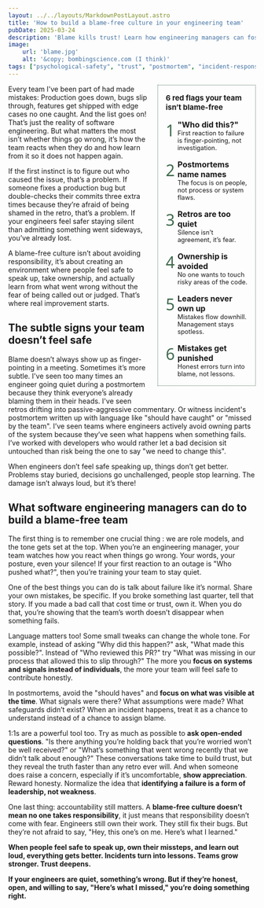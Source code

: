 ```yaml
---
layout: ../../layouts/MarkdownPostLayout.astro
title: 'How to build a blame-free culture in your engineering team'
pubDate: 2025-03-24
description: 'Blame kills trust! Learn how engineering managers can foster a culture where mistakes become learning opportunities, not sources of fear.'
image:
    url: 'blame.jpg'
    alt: '&copy; bombingscience.com (I think)'
tags: ["psychological-safety", "trust", "postmortem", "incident-response", "team-culture", "communication", "accountability", "failure", "ownership", "leadership", "transparency", "conflict-avoidance"]
---
```

<style>
    aside{
        padding: 1rem;
        margin-left:1rem;
        margin-bottom:2rem;
        counter-reset: aside-counter;
        border:1px dotted rgb(63, 106, 76);
        font-size:.8rem;
    }
    .aside_title{ margin :0 0 1rem 0}

.aside_list {
  counter-increment: aside-counter;
  position: relative;
  padding-left: 1.5rem;
  margin-bottom: 1rem;
}

.aside_list:last-child {
  margin-bottom: 0;
}

.aside_list::before {
  content: counter(aside-counter);
  position: absolute;
  left: 0;
  top: 0;
  font-size: 2rem; 
  color:rgb(63, 106, 76);
  font-family:"Pirata One", system-ui;
}
.aside_list_title{
  font-weight:700;
  font-size:1rem;
}
@media only screen and (min-width: 634px) {
    aside{
        float:right;
        width:33%;
        }
}
@media only screen and (min-width: 1000px) {
    aside{
        margin-right:-20%;
        width:40%
        }
}
</style>
<aside>
<h3 class="aside_title">6 red flags your team isn’t blame-free</h3>
<div class="aside_list"><div class="aside_list_title">"Who did this?"</div>First reaction to failure is finger-pointing, not investigation.</div>
<div class="aside_list"><div class="aside_list_title">Postmortems name names</div>The focus is on people, not process or system flaws.</div>
<div class="aside_list"><div class="aside_list_title">Retros are too quiet</div>Silence isn’t agreement, it’s fear.</div>
<div class="aside_list"><div class="aside_list_title">Ownership is avoided</div>No one wants to touch risky areas of the code.</div>
<div class="aside_list"><div class="aside_list_title">Leaders never own up</div>Mistakes flow downhill. Management stays spotless.</div>
<div class="aside_list"><div class="aside_list_title">Mistakes get punished</div>Honest errors turn into blame, not lessons.</div>
</aside>
Every team I've been part of had made mistakes: Production goes down, bugs slip through, features get shipped with edge cases no one caught. And the list goes on! That’s just the reality of software engineering. But what matters the most isn’t whether things go wrong, it’s how the team reacts when they do and how learn from it so it does not happen again.

If the first instinct is to figure out who caused the issue, that’s a problem. If someone fixes a production bug but double-checks their commits three extra times because they’re afraid of being shamed in the retro, that’s a problem. If your engineers feel safer staying silent than admitting something went sideways, you’ve already lost.

A blame-free culture isn’t about avoiding responsibility, it’s about creating an environment where people feel safe to speak up, take ownership, and actually learn from what went wrong without the fear of being called out or judged. That’s where real improvement starts.

## The subtle signs your team doesn’t feel safe

Blame doesn’t always show up as finger-pointing in a meeting. Sometimes it’s more subtle. I've seen too many times an engineer going quiet during a postmortem because they think everyone’s already blaming them in their heads. I've seen retros drifting into passive-aggressive commentary. Or witness incident's postmortem written up with language like "should have caught" or "missed by the team".
I’ve seen teams where engineers actively avoid owning parts of the system because they’ve seen what happens when something fails. I’ve worked with developers who would rather let a bad decision sit untouched than risk being the one to say "we need to change this".

When engineers don’t feel safe speaking up, things don’t get better. Problems stay buried, decisions go unchallenged, people stop learning. The damage isn’t always loud, but it’s there!

## What software engineering managers can do to build a blame-free team

The first thing is to remember one crucial thing : we are role models, and the tone gets set at the top. When you’re an engineering manager, your team watches how you react when things go wrong. Your words, your posture, even your silence! If your first reaction to an outage is "Who pushed what?", then you’re training your team to stay quiet.

One of the best things you can do is talk about failure like it’s normal. Share your own mistakes, be specific. If you broke something last quarter, tell that story. If you made a bad call that cost time or trust, own it. When you do that, you’re showing that the team’s worth doesn’t disappear when something fails.

Language matters too! Some small tweaks can change the whole tone. For example, instead of asking "Why did this happen?" ask, "What made this possible?". Instead of "Who reviewed this PR?" try "What was missing in our process that allowed this to slip through?" The more you **focus on systems and signals instead of individuals**, the more your team will feel safe to contribute honestly.

In postmortems, avoid the "should haves" and **focus on what was visible at the time**. What signals were there? What assumptions were made? What safeguards didn’t exist? When an incident happens, treat it as a chance to understand instead of a chance to assign blame.

1:1s are a powerful tool too. Try as much as possible to **ask open-ended questions**. "Is there anything you’re holding back that you’re worried won’t be well received?" or "What’s something that went wrong recently that we didn’t talk about enough?" These conversations take time to build trust, but they reveal the truth faster than any retro ever will.
And when someone does raise a concern, especially if it’s uncomfortable, **show appreciation**. Reward honesty. Normalize the idea that **identifying a failure is a form of leadership, not weakness**.

One last thing: accountability still matters. A **blame-free culture doesn’t mean no one takes responsibility**, it just means that responsibility doesn’t come with fear. Engineers still own their work. They still fix their bugs. But they’re not afraid to say, "Hey, this one’s on me. Here’s what I learned."

**When people feel safe to speak up, own their missteps, and learn out loud, everything gets better. Incidents turn into lessons. Teams grow stronger. Trust deepens.**

**If your engineers are quiet, something’s wrong. But if they’re honest, open, and willing to say, "Here’s what I missed," you’re doing something right.**

